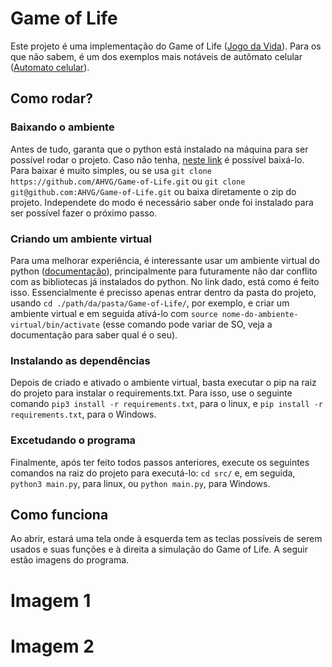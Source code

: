 # Game of Life

Este projeto é uma implementação do Game of Life ([Jogo da Vida](https://pt.wikipedia.org/wiki/Jogo_da_vida)). Para os que não sabem, é um dos exemplos mais notáveis de autômato celular ([Automato celular](https://pt.wikipedia.org/wiki/Aut%C3%B3mato_celular)).

## Como rodar?

### Baixando o ambiente

Antes de tudo, garanta que o python está instalado na máquina para ser possível rodar o projeto. Caso não tenha, [neste link](https://www.python.org/downloads/) é possível baixá-lo.
Para baixar é muito simples, ou se usa `git clone https://github.com/AHVG/Game-of-Life.git` ou `git clone git@github.com:AHVG/Game-of-Life.git` ou baixa diretamente o zip do projeto. Independete do modo é necessário saber onde foi instalado para ser possível fazer o próximo passo.

### Criando um ambiente virtual

Para uma melhorar experiência, é interessante usar um ambiente virtual do python ([documentação](https://docs.python.org/pt-br/3/tutorial/venv.html)), principalmente para futuramente não dar conflito com as bibliotecas já instalados do python. No link dado, está como é feito isso. Essencialmente é precisso apenas entrar dentro da pasta do projeto, usando `cd ./path/da/pasta/Game-of-Life/`, por exemplo, e criar um ambiente virtual e em seguida ativá-lo com `source nome-do-ambiente-virtual/bin/activate` (esse comando pode variar de SO, veja a documentação para saber qual é o seu).

### Instalando as dependências

Depois de criado e ativado o ambiente virtual, basta executar o pip na raiz do projeto para instalar o requirements.txt. Para isso, use o seguinte comando `pip3 install -r requirements.txt`, para o linux, e `pip install -r requirements.txt`, para o Windows.

### Excetudando o programa

Finalmente, após ter feito todos passos anteriores, execute os seguintes comandos na raiz do projeto para executá-lo: `cd src/` e, em seguida, `python3 main.py`, para linux, ou `python main.py`, para Windows.

## Como funciona

Ao abrir, estará uma tela onde à esquerda tem as teclas possíveis de serem usados e suas funções e à direita a simulação do Game of Life. A seguir estão imagens do programa.

# Imagem 1

# Imagem 2
